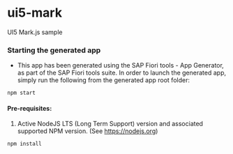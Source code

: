 # ui5-mark
UI5 Mark.js sample

### Starting the generated app

-   This app has been generated using the SAP Fiori tools - App Generator, as part of the SAP Fiori tools suite.  In order to launch the generated app, simply run the following from the generated app root folder:

```
npm start
```

#### Pre-requisites:

1. Active NodeJS LTS (Long Term Support) version and associated supported NPM version.  (See https://nodejs.org)

```
npm install
```
